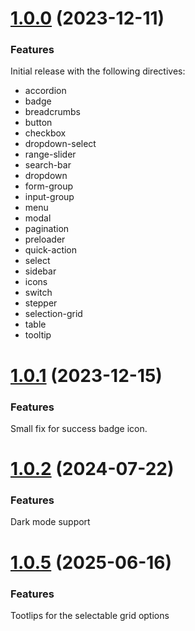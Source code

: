 <a name="1.0.0"></a>
# [1.0.0](https://github.com/Reloadly/reloadly-ui/compare/main...release/1.0.0) (2023-12-11)

### Features

Initial release with the following directives:

* accordion
* badge
* breadcrumbs
* button
* checkbox
* dropdown-select
* range-slider
* search-bar
* dropdown
* form-group
* input-group
* menu
* modal
* pagination
* preloader
* quick-action
* select
* sidebar
* icons
* switch
* stepper
* selection-grid
* table
* tooltip


<a name="1.0.1"></a>
# [1.0.1](https://github.com/Reloadly/reloadly-ui/compare/main...release/1.0.1) (2023-12-15)

### Features

Small fix for success badge icon.


<a name="1.0.2"></a>
# [1.0.2](https://github.com/Reloadly/reloadly-ui/compare/main...release/1.0.2) (2024-07-22)

### Features

Dark mode support


<a name="1.0.5"></a>
# [1.0.5](https://github.com/Reloadly/reloadly-ui/compare/main...release/1.0.5) (2025-06-16)

### Features

Tootlips for the selectable grid options
